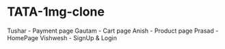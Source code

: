 # TATA-1mg-clone

Tushar     - Payment page
Gautam     - Cart page
Anish      - Product page
Prasad     - HomePage
Vishwesh   - SignUp & Login
